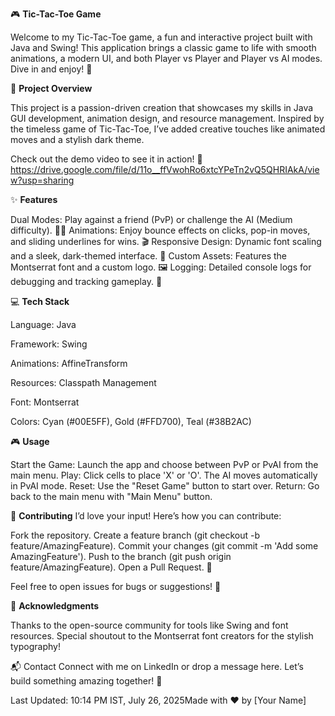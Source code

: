🎮 **Tic-Tac-Toe Game**

Welcome to my Tic-Tac-Toe game, a fun and interactive project built with Java and Swing! This application brings a classic game to life with smooth animations, a modern UI, and both Player vs Player and Player vs AI modes. Dive in and enjoy! 🚀

🌟 **Project Overview**

This project is a passion-driven creation that showcases my skills in Java GUI development, animation design, and resource management. Inspired by the timeless game of Tic-Tac-Toe, I’ve added creative touches like animated moves and a stylish dark theme. 

Check out the demo video to see it in action! 🎥 https://drive.google.com/file/d/11o__ffVwohRo6xtcYPeTn2vQ5QHRIAkA/view?usp=sharing

✨ **Features**

Dual Modes: Play against a friend (PvP) or challenge the AI (Medium difficulty). 🤝🤖
Animations: Enjoy bounce effects on clicks, pop-in moves, and sliding underlines for wins. 🎬
Responsive Design: Dynamic font scaling and a sleek, dark-themed interface. 🎨
Custom Assets: Features the Montserrat font and a custom logo. 🖼️
Logging: Detailed console logs for debugging and tracking gameplay. 📝


💻 **Tech Stack**

Language:
Java


Framework:
Swing


Animations:
AffineTransform


Resources:
Classpath Management


Font:
Montserrat


Colors:
Cyan (#00E5FF), Gold (#FFD700), Teal (#38B2AC)




🎮 **Usage**

Start the Game: Launch the app and choose between PvP or PvAI from the main menu.
Play: Click cells to place 'X' or 'O'. The AI moves automatically in PvAI mode.
Reset: Use the "Reset Game" button to start over.
Return: Go back to the main menu with "Main Menu" button.




🤝 **Contributing**
I’d love your input! Here’s how you can contribute:

Fork the repository.
Create a feature branch (git checkout -b feature/AmazingFeature).
Commit your changes (git commit -m 'Add some AmazingFeature').
Push to the branch (git push origin feature/AmazingFeature).
Open a Pull Request. 🎉

Feel free to open issues for bugs or suggestions! 🐛

🙏 **Acknowledgments**

Thanks to the open-source community for tools like Swing and font resources.
Special shoutout to the Montserrat font creators for the stylish typography!


📬 Contact
Connect with me on LinkedIn or drop a message here. Let’s build something amazing together! 🌟

Last Updated: 10:14 PM IST, July 26, 2025Made with ❤️ by [Your Name]
